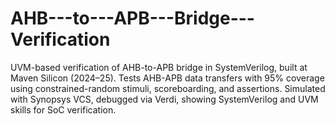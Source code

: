 # AHB---to---APB---Bridge---Verification
UVM-based verification of AHB-to-APB bridge in SystemVerilog, built at Maven Silicon (2024–25). Tests AHB-APB data transfers with 95% coverage using constrained-random stimuli, scoreboarding, and assertions. Simulated with Synopsys VCS, debugged via Verdi, showing SystemVerilog and UVM skills for SoC verification.
